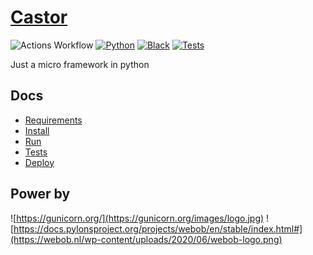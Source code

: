 # [Castor](https://pt.wikipedia.org/wiki/Castor_(estrela))

![Actions Workflow](https://github.com/po5i/flask-mini-tests/workflows/Flask/badge.svg)
[![Python](https://img.shields.io/badge/python-3.8-green)](https://www.python.org)
[![Black](https://img.shields.io/badge/code%20style-black-000000.svg)](https://github.com/psf/black)
[![Tests](https://github.com/rodriguesfas/platform-collections/workflows/tests/badge.svg)](https://github.com/rodriguesfas/platform-collections/actions)

Just a micro framework in python

## Docs

- [Requirements](docs/requirements.md)
- [Install](docs/install.md)
- [Run](docs/run.md)
- [Tests](docs/tests.md)
- [Deploy](docs/deploy.md)

## Power by

![https://gunicorn.org/](https://gunicorn.org/images/logo.jpg)
![https://docs.pylonsproject.org/projects/webob/en/stable/index.html#](https://webob.nl/wp-content/uploads/2020/06/webob-logo.png)